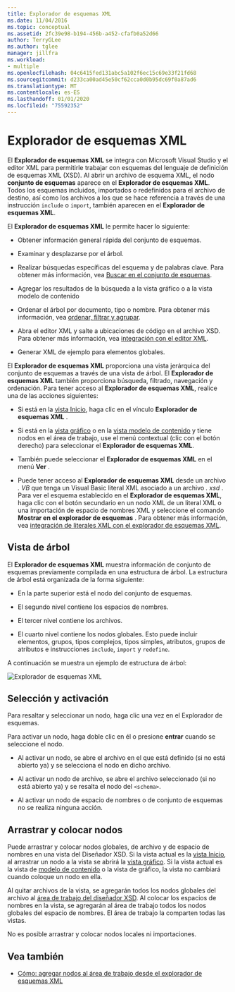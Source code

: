 ```yaml
---
title: Explorador de esquemas XML
ms.date: 11/04/2016
ms.topic: conceptual
ms.assetid: 2fc39e98-b194-456b-a452-cfafb0a52d66
author: TerryGLee
ms.author: tglee
manager: jillfra
ms.workload:
- multiple
ms.openlocfilehash: 04c6415fed131abc5a102f6ec15c69e33f21fd68
ms.sourcegitcommit: d233ca00ad45e50cf62cca0d0b95dc69f0a87ad6
ms.translationtype: MT
ms.contentlocale: es-ES
ms.lasthandoff: 01/01/2020
ms.locfileid: "75592352"
---
```

# <a name="xml-schema-explorer"></a>Explorador de esquemas XML

El **Explorador de esquemas XML** se integra con Microsoft Visual Studio y el editor XML para permitirle trabajar con esquemas del lenguaje de definición de esquemas XML (XSD). Al abrir un archivo de esquema XML, el nodo **conjunto de esquemas** aparece en el **Explorador de esquemas XML**. Todos los esquemas incluidos, importados o redefinidos para el archivo de destino, así como los archivos a los que se hace referencia a través de una instrucción `include` o `import`, también aparecen en el **Explorador de esquemas XML**.

El **Explorador de esquemas XML** le permite hacer lo siguiente:

- Obtener información general rápida del conjunto de esquemas.

- Examinar y desplazarse por el árbol.

- Realizar búsquedas específicas del esquema y de palabras clave. Para obtener más información, vea [Buscar en el conjunto de esquemas](../xml-tools/searching-the-schema-set.md).

- Agregar los resultados de la búsqueda a la vista gráfico o a la vista modelo de contenido

- Ordenar el árbol por documento, tipo o nombre. Para obtener más información, vea [ordenar, filtrar y agrupar](../xml-tools/sorting-filtering-and-grouping-xml-schema-explorer.md).

- Abra el editor XML y salte a ubicaciones de código en el archivo XSD. Para obtener más información, vea [integración con el editor XML](../xml-tools/integration-with-xml-editor.md).

- Generar XML de ejemplo para elementos globales.

El **Explorador de esquemas XML** proporciona una vista jerárquica del conjunto de esquemas a través de una vista de árbol. El **Explorador de esquemas XML** también proporciona búsqueda, filtrado, navegación y ordenación. Para tener acceso al **Explorador de esquemas XML**, realice una de las acciones siguientes:

- Si está en la [vista Inicio](../xml-tools/start-view.md), haga clic en el vínculo **Explorador de esquemas XML** .

- Si está en la [vista gráfico](../xml-tools/graph-view.md) o en la [vista modelo de contenido](../xml-tools/content-model-view.md) y tiene nodos en el área de trabajo, use el menú contextual (clic con el botón derecho) para seleccionar el **Explorador de esquemas XML**.

- También puede seleccionar el **Explorador de esquemas XML** en el menú **Ver** .

- Puede tener acceso al **Explorador de esquemas XML** desde un archivo *. VB* que tenga un Visual Basic literal XML asociado a un archivo *. xsd* . Para ver el esquema establecido en el **Explorador de esquemas XML**, haga clic con el botón secundario en un nodo XML de un literal XML o una importación de espacio de nombres XML y seleccione el comando **Mostrar en el explorador de esquemas** . Para obtener más información, vea [integración de literales XML con el explorador de esquemas XML](../xml-tools/integration-of-xml-literals-with-xml-schema-explorer.md).

## <a name="tree-view"></a>Vista de árbol
El **Explorador de esquemas XML** muestra información de conjunto de esquemas previamente compilada en una estructura de árbol. La estructura de árbol está organizada de la forma siguiente:

- En la parte superior está el nodo del conjunto de esquemas.

- El segundo nivel contiene los espacios de nombres.

- El tercer nivel contiene los archivos.

- El cuarto nivel contiene los nodos globales. Esto puede incluir elementos, grupos, tipos complejos, tipos simples, atributos, grupos de atributos e instrucciones `include`, `import` y `redefine`.

A continuación se muestra un ejemplo de estructura de árbol:

![Explorador de esquemas XML](../xml-tools/media/xmlschemaexplorer.gif)

## <a name="selection-and-activation"></a>Selección y activación
Para resaltar y seleccionar un nodo, haga clic una vez en el Explorador de esquemas.

Para activar un nodo, haga doble clic en él o presione **entrar** cuando se seleccione el nodo.

- Al activar un nodo, se abre el archivo en el que está definido (si no está abierto ya) y se selecciona el nodo en dicho archivo.

- Al activar un nodo de archivo, se abre el archivo seleccionado (si no está abierto ya) y se resalta el nodo del `<schema>`.

- Al activar un nodo de espacio de nombres o de conjunto de esquemas no se realiza ninguna acción.

## <a name="drag-and-drop-nodes"></a>Arrastrar y colocar nodos
Puede arrastrar y colocar nodos globales, de archivo y de espacio de nombres en una vista del Diseñador XSD. Si la vista actual es la [vista Inicio](../xml-tools/start-view.md), al arrastrar un nodo a la vista se abrirá la [vista gráfico](../xml-tools/graph-view.md). Si la vista actual es la vista de [modelo de contenido](../xml-tools/content-model-view.md) o la vista de gráfico, la vista no cambiará cuando coloque un nodo en ella.

Al quitar archivos de la vista, se agregarán todos los nodos globales del archivo al [área de trabajo del diseñador XSD](../xml-tools/xml-schema-designer-workspace.md). Al colocar los espacios de nombres en la vista, se agregarán al área de trabajo todos los nodos globales del espacio de nombres. El área de trabajo la comparten todas las vistas.

 No es posible arrastrar y colocar nodos locales ni importaciones.

## <a name="see-also"></a>Vea también

- [Cómo: agregar nodos al área de trabajo desde el explorador de esquemas XML](../xml-tools/how-to-add-nodes-to-the-workspace-from-the-xml-schema-explorer.md)
